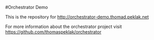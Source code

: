 #Orchestrator Demo

This is the repository for http://orchestrator-demo.thomad.peklak.net

For more information about the orchestrator project visit https://github.com/thomaspeklak/orchestrator

